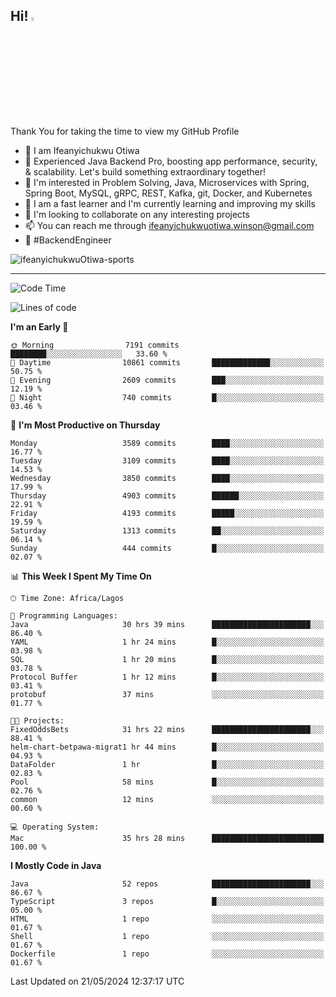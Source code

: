<!-- BLOG-POST-LIST:START --><!-- BLOG-POST-LIST:END -->

## Hi! <img src="https://media.giphy.com/media/hvRJCLFzcasrR4ia7z/giphy.gif" width="4%"> 

Thank You for taking the time to view my GitHub Profile

- 👋 I am Ifeanyichukwu Otiwa
- 🚀 Experienced Java Backend Pro, boosting app performance, security, & scalability. Let's build something extraordinary together!
- 👀 I'm interested in Problem Solving, Java, Microservices with Spring, Spring Boot, MySQL, gRPC, REST, Kafka, git, Docker, and Kubernetes
- 🌱 I am a fast learner and I'm currently learning and improving my skills
- 💞️ I'm looking to collaborate on any interesting projects
- 📫 You can reach me through ifeanyichukwuotiwa.winson@gmail.com
- 🚀 #BackendEngineer

<p align="left" marginTop="10px"> <img src="https://komarev.com/ghpvc/?username=ifeanyichukwuOtiwa-sports&label=Profile%20views&color=0e75b6&style=for-the-badge" alt="ifeanyichukwuOtiwa-sports" /> </p>

***

<!--START_SECTION:waka-->
![Code Time](http://img.shields.io/badge/Code%20Time-2%2C547%20hrs%2041%20mins-blue)

![Lines of code](https://img.shields.io/badge/From%20Hello%20World%20I%27ve%20Written-5.3%20million%20lines%20of%20code-blue)

**I'm an Early 🐤** 

```text
🌞 Morning                7191 commits        ████████░░░░░░░░░░░░░░░░░   33.60 % 
🌆 Daytime                10861 commits       █████████████░░░░░░░░░░░░   50.75 % 
🌃 Evening                2609 commits        ███░░░░░░░░░░░░░░░░░░░░░░   12.19 % 
🌙 Night                  740 commits         █░░░░░░░░░░░░░░░░░░░░░░░░   03.46 % 
```
📅 **I'm Most Productive on Thursday** 

```text
Monday                   3589 commits        ████░░░░░░░░░░░░░░░░░░░░░   16.77 % 
Tuesday                  3109 commits        ████░░░░░░░░░░░░░░░░░░░░░   14.53 % 
Wednesday                3850 commits        ████░░░░░░░░░░░░░░░░░░░░░   17.99 % 
Thursday                 4903 commits        ██████░░░░░░░░░░░░░░░░░░░   22.91 % 
Friday                   4193 commits        █████░░░░░░░░░░░░░░░░░░░░   19.59 % 
Saturday                 1313 commits        ██░░░░░░░░░░░░░░░░░░░░░░░   06.14 % 
Sunday                   444 commits         █░░░░░░░░░░░░░░░░░░░░░░░░   02.07 % 
```


📊 **This Week I Spent My Time On** 

```text
🕑︎ Time Zone: Africa/Lagos

💬 Programming Languages: 
Java                     30 hrs 39 mins      ██████████████████████░░░   86.40 % 
YAML                     1 hr 24 mins        █░░░░░░░░░░░░░░░░░░░░░░░░   03.98 % 
SQL                      1 hr 20 mins        █░░░░░░░░░░░░░░░░░░░░░░░░   03.78 % 
Protocol Buffer          1 hr 12 mins        █░░░░░░░░░░░░░░░░░░░░░░░░   03.41 % 
protobuf                 37 mins             ░░░░░░░░░░░░░░░░░░░░░░░░░   01.77 % 

🐱‍💻 Projects: 
FixedOddsBets            31 hrs 22 mins      ██████████████████████░░░   88.41 % 
helm-chart-betpawa-migrat1 hr 44 mins        █░░░░░░░░░░░░░░░░░░░░░░░░   04.93 % 
DataFolder               1 hr                █░░░░░░░░░░░░░░░░░░░░░░░░   02.83 % 
Pool                     58 mins             █░░░░░░░░░░░░░░░░░░░░░░░░   02.76 % 
common                   12 mins             ░░░░░░░░░░░░░░░░░░░░░░░░░   00.60 % 

💻 Operating System: 
Mac                      35 hrs 28 mins      █████████████████████████   100.00 % 
```

**I Mostly Code in Java** 

```text
Java                     52 repos            ██████████████████████░░░   86.67 % 
TypeScript               3 repos             █░░░░░░░░░░░░░░░░░░░░░░░░   05.00 % 
HTML                     1 repo              ░░░░░░░░░░░░░░░░░░░░░░░░░   01.67 % 
Shell                    1 repo              ░░░░░░░░░░░░░░░░░░░░░░░░░   01.67 % 
Dockerfile               1 repo              ░░░░░░░░░░░░░░░░░░░░░░░░░   01.67 % 
```




 Last Updated on 21/05/2024 12:37:17 UTC
<!--END_SECTION:waka-->

<!--
<p align="center">
![trophy](https://github-profile-trophy.vercel.app/?username=ifeanyichukwuOtiwa-sports&theme=onedark) (https://github.com/ryo-ma/github-profile-trophy)
</p>
-->

<!---
ifeanyi-otiwa/ifeanyi-otiwa is a ✨ special ✨ repository because its `README.md` (this file) appears on your GitHub profile.
You can click the Preview link to take a look at your changes.
--->
